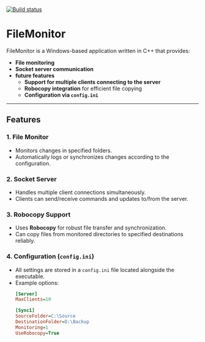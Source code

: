 [![Build status](https://ci.appveyor.com/api/projects/status/y8kbm1o1i8xs138c?svg=true)](https://ci.appveyor.com/project/ali-reza-zareian/filemonitor)

# FileMonitor

FileMonitor is a Windows-based application written in C++ that provides:

- **File monitoring**  
- **Socket server communication**
- **future features**
  - **Support for multiple clients connecting to the server**  
  - **Robocopy integration** for efficient file copying  
  - **Configuration via `config.ini`**

---

## Features

### 1. File Monitor
- Monitors changes in specified folders.
- Automatically logs or synchronizes changes according to the configuration.

### 2. Socket Server
- Handles multiple client connections simultaneously.
- Clients can send/receive commands and updates to/from the server.

### 3. Robocopy Support
- Uses **Robocopy** for robust file transfer and synchronization.
- Can copy files from monitored directories to specified destinations reliably.

### 4. Configuration (`config.ini`)
- All settings are stored in a `config.ini` file located alongside the executable.
- Example options:
  ```ini
  [Server]
  MaxClients=10

  [Sync1]
  SourceFolder=C:\Source
  DestinationFolder=D:\Backup
  Monitoring=1
  UseRobocopy=True

